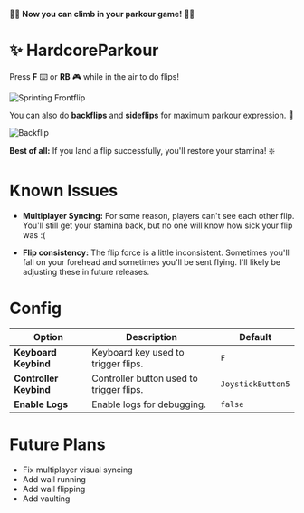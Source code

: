 🧗‍♂️ **Now you can climb in your parkour game!** 🤸‍♂️

# ✨ HardcoreParkour

Press **F** ⌨️ or **RB** 🎮 while in the air to do flips!

![Sprinting Frontflip](https://i.imgur.com/9HV4L9r.gif)

You can also do **backflips** and **sideflips** for maximum parkour expression. 🌟

![Backflip](https://i.imgur.com/tCSdxVJ.gif)

**Best of all:** If you land a flip successfully, you'll restore your stamina! ❇️

# Known Issues

- **Multiplayer Syncing:** For some reason, players can't see each other flip. You'll still get your stamina back, but no one will know how sick your flip was :(

- **Flip consistency:** The flip force is a little inconsistent. Sometimes you'll fall on your forehead and sometimes you'll be sent flying. I'll likely be adjusting these in future releases.

# Config

| Option | Description | Default |
| ------ | ----------- | ------- |
| **Keyboard Keybind** | Keyboard key used to trigger flips. | `F` |
| **Controller Keybind** | Controller button used to trigger flips. | `JoystickButton5` |
| **Enable Logs** | Enable logs for debugging. | `false` |

# Future Plans
- Fix multiplayer visual syncing
- Add wall running
- Add wall flipping
- Add vaulting
